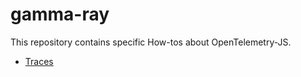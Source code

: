 # gamma-ray

This repository contains specific How-tos about OpenTelemetry-JS.

* [Traces](./traces/README.md)

